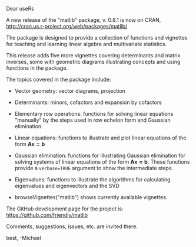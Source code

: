 Dear useRs

A new release of the "matlib" package, v. 0.8.1 is now on CRAN,
http://cran.us.r-project.org/web/packages/matlib/

The package is designed to provide a collection of functions and vignettes
for teaching and learning linear algebra and multivariate statistics.

This release adds five more vignettes covering determinants and matrix inverses,
some with geometric diagrams illustrating concepts and using functions in the
package.

The topics covered in the package include:

* Vector geometry: vector diagrams, projection 

* Determinants: minors, cofactors and expansion by cofactors

* Elementary row operations: functions for solving linear equations "manually" by the steps used in row echelon form and Gaussian elimination

* Linear equations: functions to illustrate and plot linear equations of the form $\mathbf{A x = b}$

* Gaussian elimination: functions for illustrating Gaussian elimination for solving systems of linear equations of the form
$\mathbf{A x = b}$.  These functions provide a `verbose=TRUE` argument to show the intermediate steps.

* Eigenvalues: functions to illustrate the algorithms for calculating eigenvalues and eigenvectors and the SVD

* browseVignettes("matlib") shows currently available vignettes.

The GitHub development page for the project is:
https://github.com/friendly/matlib

Comments, suggestions, issues, etc. are invited there.

best,
-Michael
